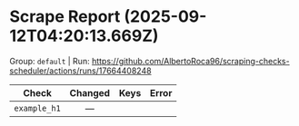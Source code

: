 # Scrape Report (2025-09-12T04:20:13.669Z)

Group: `default`  |  Run: https://github.com/AlbertoRoca96/scraping-checks-scheduler/actions/runs/17664408248

| Check | Changed | Keys | Error |
|---|:---:|:--|:--|
| `example_h1` | — |  |  |
